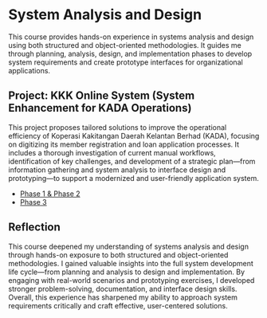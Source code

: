 # System Analysis and Design
This course provides hands-on experience in systems analysis and design using both structured and object-oriented methodologies. It guides me through planning, analysis, design, and implementation phases to develop system requirements and create prototype interfaces for organizational applications.

## Project: KKK Online System (System Enhancement for KADA Operations)
This project proposes tailored solutions to improve the operational efficiency of Koperasi Kakitangan Daerah Kelantan Berhad (KADA), focusing on digitizing its member registration and loan application processes. It includes a thorough investigation of current manual workflows, identification of key challenges, and development of a strategic plan—from information gathering and system analysis to interface design and prototyping—to support a modernized and user-friendly application system.
* [Phase 1 & Phase 2](https://github.com/TehRuQian/SECPH-Data-Engineering-UTM/blob/main/SECPH-Year1-Sem2/System%20Analysis%20and%20Design/SAD%20Project%20Phase%201%20%26%202.pdf)
* [Phase 3](https://github.com/TehRuQian/SECPH-Data-Engineering-UTM/blob/main/SECPH-Year1-Sem2/System%20Analysis%20and%20Design/SAD%20Project%20Phase%203%202.0%20.pdf)
  
## Reflection
This course deepened my understanding of systems analysis and design through hands-on exposure to both structured and object-oriented methodologies. I gained valuable insights into the full system development life cycle—from planning and analysis to design and implementation. By engaging with real-world scenarios and prototyping exercises, I developed stronger problem-solving, documentation, and interface design skills. Overall, this experience has sharpened my ability to approach system requirements critically and craft effective, user-centered solutions.


